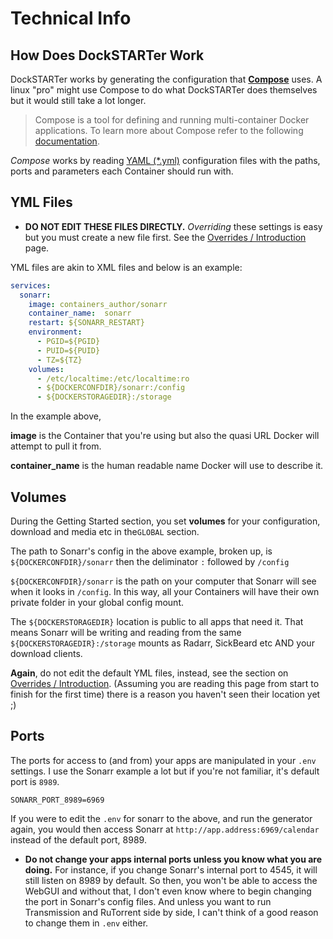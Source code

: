 # Technical Info

## How Does DockSTARTer Work

DockSTARTer works by generating the configuration that **[Compose](https://docs.docker.com/compose/)** uses. A linux "pro" might use Compose to do what DockSTARTer does themselves but it would still take a lot longer.
> Compose is a tool for defining and running multi-container Docker applications. To learn more about Compose refer to the following [documentation](https://docs.docker.com/compose/).

_Compose_ works by reading [YAML (*.yml)](https://en.wikipedia.org/wiki/YAML#Example) configuration files with the paths, ports and parameters each Container should run with.

## YML Files

* **DO NOT EDIT THESE FILES DIRECTLY.** _Overriding_ these settings is easy but you must create a new file first. See the [Overrides / Introduction](https://dockstarter.com/overrides/introduction) page.

YML files are akin to XML files and below is an example:

```yaml
services:
  sonarr:
    image: containers_author/sonarr
    container_name:  sonarr
    restart: ${SONARR_RESTART}
    environment:
      - PGID=${PGID}
      - PUID=${PUID}
      - TZ=${TZ}
    volumes:
      - /etc/localtime:/etc/localtime:ro
      - ${DOCKERCONFDIR}/sonarr:/config
      - ${DOCKERSTORAGEDIR}:/storage

```

In the example above,

**image** is the Container that you're using but also the quasi URL Docker will attempt to pull it from.

**container_name** is the human readable name Docker will use to describe it.

## Volumes

During the Getting Started section, you set **volumes** for your configuration, download and media etc in the`GLOBAL` section.

The path to Sonarr's config in the above example, broken up, is `${DOCKERCONFDIR}/sonarr` then the deliminator `:` followed by `/config`

`${DOCKERCONFDIR}/sonarr` is the path on your computer that Sonarr will see when it looks in `/config`. In this way, all your Containers will have their own private folder in your global config mount.

The `${DOCKERSTORAGEDIR}` location is public to all apps that need it. That means Sonarr will be writing and reading from the same `${DOCKERSTORAGEDIR}:/storage` mounts as Radarr, SickBeard etc AND your download clients.

**Again**, do not edit the default YML files, instead, see the section on [Overrides / Introduction](https://dockstarter.com/overrides/introduction). (Assuming you are reading this page from start to finish for the first time) there is a reason you haven't seen their location yet ;)

## Ports

The ports for access to (and from) your apps are manipulated in your `.env` settings. I use the Sonarr example a lot but if you're not familiar, it's default port is `8989`.

`SONARR_PORT_8989=6969`

If you were to edit the `.env` for sonarr to the above, and run the generator again, you would then access Sonarr at `http://app.address:6969/calendar` instead of the default port, 8989.

* **Do not change your apps internal ports unless you know what you are doing.** For instance, if you change Sonarr's internal port to 4545, it will still listen on 8989 by default. So then, you won't be able to access the WebGUI and without that, I don't even know where to begin changing the port in Sonarr's config files. And unless you want to run Transmission and RuTorrent side by side, I can't think of a good reason to change them in `.env` either.

